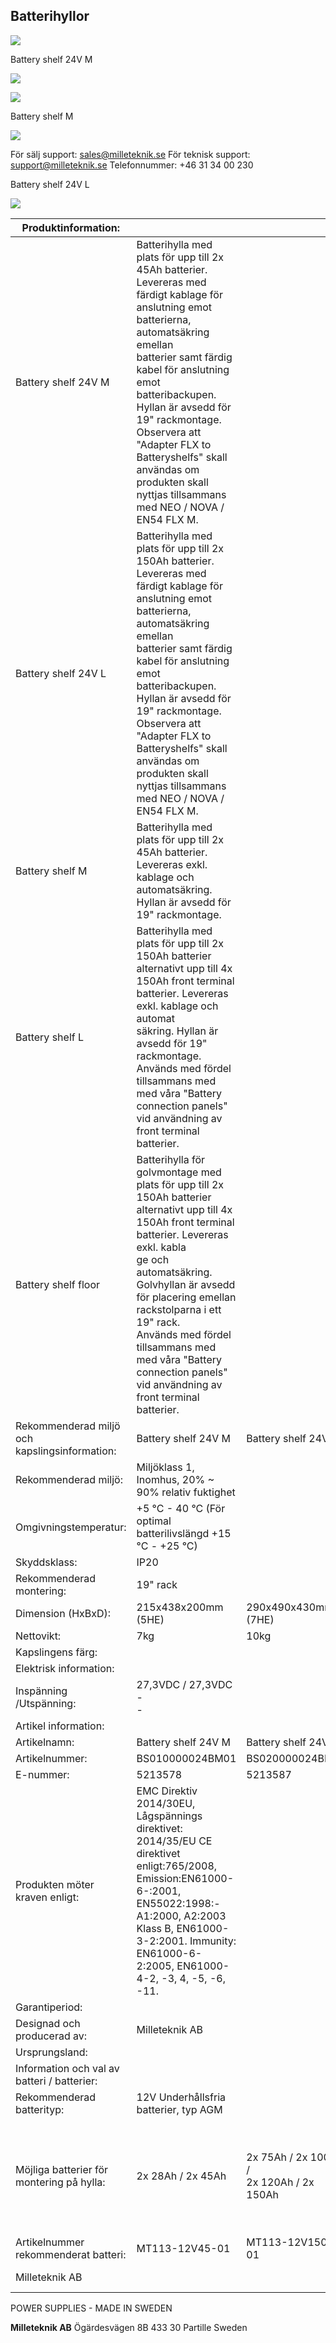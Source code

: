 ## **Batterihyllor**

![](_page_0_Picture_1.jpeg)

Battery shelf 24V M

![](_page_0_Picture_3.jpeg)

![](_page_0_Picture_4.jpeg)

Battery shelf M

![](_page_0_Picture_6.jpeg)

För sälj support: sales@milleteknik.se För teknisk support: support@milleteknik.se Telefonnummer: +46 31 34 00 230

Battery shelf 24V L

![](_page_0_Picture_8.jpeg)

| Produktinformation:                           |                                                                                                                                                                                                                                                                                                                                                                                            |                                             |                     |                                                                                                                       |                                                                                                                       |
|-----------------------------------------------|--------------------------------------------------------------------------------------------------------------------------------------------------------------------------------------------------------------------------------------------------------------------------------------------------------------------------------------------------------------------------------------------|---------------------------------------------|---------------------|-----------------------------------------------------------------------------------------------------------------------|-----------------------------------------------------------------------------------------------------------------------|
| Battery shelf 24V M                           | Batterihylla med plats för upp till 2x 45Ah batterier. Levereras med färdigt kablage för anslutning emot batterierna, automatsäkring emellan<br>batterier samt färdig kabel för anslutning emot batteribackupen. Hyllan är avsedd för 19" rackmontage.<br>Observera att "Adapter FLX to Batteryshelfs" skall användas om produkten skall nyttjas tillsammans med NEO / NOVA / EN54 FLX M.  |                                             |                     |                                                                                                                       |                                                                                                                       |
| Battery shelf 24V L                           | Batterihylla med plats för upp till 2x 150Ah batterier. Levereras med färdigt kablage för anslutning emot batterierna, automatsäkring emellan<br>batterier samt färdig kabel för anslutning emot batteribackupen. Hyllan är avsedd för 19" rackmontage.<br>Observera att "Adapter FLX to Batteryshelfs" skall användas om produkten skall nyttjas tillsammans med NEO / NOVA / EN54 FLX M. |                                             |                     |                                                                                                                       |                                                                                                                       |
| Battery shelf M                               | Batterihylla med plats för upp till 2x 45Ah batterier. Levereras exkl. kablage och automatsäkring. Hyllan är avsedd för 19" rackmontage.                                                                                                                                                                                                                                                   |                                             |                     |                                                                                                                       |                                                                                                                       |
| Battery shelf L                               | Batterihylla med plats för upp till 2x 150Ah batterier alternativt upp till 4x 150Ah front terminal batterier. Levereras exkl. kablage och automat<br>säkring. Hyllan är avsedd för 19" rackmontage.<br>Används med fördel tillsammans med med våra "Battery connection panels" vid användning av front terminal batterier.                                                                |                                             |                     |                                                                                                                       |                                                                                                                       |
| Battery shelf floor                           | Batterihylla för golvmontage med plats för upp till 2x 150Ah batterier alternativt upp till 4x 150Ah front terminal batterier. Levereras exkl. kabla<br>ge och automatsäkring. Golvhyllan är avsedd för placering emellan rackstolparna i ett 19" rack.<br>Används med fördel tillsammans med med våra "Battery connection panels" vid användning av front terminal batterier.             |                                             |                     |                                                                                                                       |                                                                                                                       |
| Rekommenderad miljö och kapslingsinformation: | Battery shelf 24V M                                                                                                                                                                                                                                                                                                                                                                        | Battery shelf 24V L                         | Battery shelf M     | Battery shelf L                                                                                                       | Battery shelf floor                                                                                                   |
| Rekommenderad miljö:                          | Miljöklass 1, Inomhus, 20% ~ 90% relativ fuktighet                                                                                                                                                                                                                                                                                                                                         |                                             |                     |                                                                                                                       |                                                                                                                       |
| Omgivningstemperatur:                         | +5 °C - 40 °C (För optimal batterilivslängd +15 °C - +25 °C)                                                                                                                                                                                                                                                                                                                               |                                             |                     |                                                                                                                       |                                                                                                                       |
| Skyddsklass:                                  | IP20                                                                                                                                                                                                                                                                                                                                                                                       |                                             |                     |                                                                                                                       |                                                                                                                       |
| Rekommenderad montering:                      | 19" rack                                                                                                                                                                                                                                                                                                                                                                                   |                                             |                     |                                                                                                                       | Golvmontage                                                                                                           |
| Dimension (HxBxD):                            | 215x438x200mm (5HE)                                                                                                                                                                                                                                                                                                                                                                        | 290x490x430mm (7HE)                         | 215x438x200mm (5HE) | 290x490x430mm (7HE)                                                                                                   | 130x448x500mm (3HE)                                                                                                   |
| Nettovikt:                                    | 7kg                                                                                                                                                                                                                                                                                                                                                                                        | 10kg                                        | 3kg                 | 5kg                                                                                                                   | 5kg                                                                                                                   |
| Kapslingens färg:                             |                                                                                                                                                                                                                                                                                                                                                                                            |                                             | Svart               |                                                                                                                       |                                                                                                                       |
| Elektrisk information:                        |                                                                                                                                                                                                                                                                                                                                                                                            |                                             |                     |                                                                                                                       |                                                                                                                       |
| Inspänning /Utspänning:                       | 27,3VDC / 27,3VDC<br>-<br>-                                                                                                                                                                                                                                                                                                                                                                |                                             |                     |                                                                                                                       |                                                                                                                       |
| Artikel information:                          |                                                                                                                                                                                                                                                                                                                                                                                            |                                             |                     |                                                                                                                       |                                                                                                                       |
| Artikelnamn:                                  | Battery shelf 24V M                                                                                                                                                                                                                                                                                                                                                                        | Battery shelf 24V L                         | Battery shelf M     | Battery shelf L                                                                                                       | Battery shelf floor                                                                                                   |
| Artikelnummer:                                | BS010000024BM01                                                                                                                                                                                                                                                                                                                                                                            | BS020000024BL01                             | BS010000000BM01     | BS020000000BL01                                                                                                       | BS030000000BF01                                                                                                       |
| E-nummer:                                     | 5213578                                                                                                                                                                                                                                                                                                                                                                                    | 5213587                                     | -                   | 5213624                                                                                                               | 5213510                                                                                                               |
| Produkten möter kraven enligt:                | EMC Direktiv 2014/30EU, Lågspännings direktivet: 2014/35/EU CE direktivet enligt:765/2008, Emission:EN61000-6-:2001,<br>EN55022:1998:-A1:2000, A2:2003 Klass B, EN61000-3-2:2001. Immunity: EN61000-6-2:2005, EN61000-4-2, -3, 4, -5, -6, -11.                                                                                                                                             |                                             |                     |                                                                                                                       |                                                                                                                       |
| Garantiperiod:                                |                                                                                                                                                                                                                                                                                                                                                                                            |                                             | 2 år                |                                                                                                                       |                                                                                                                       |
| Designad och producerad av:                   | Milleteknik AB                                                                                                                                                                                                                                                                                                                                                                             |                                             |                     |                                                                                                                       |                                                                                                                       |
| Ursprungsland:                                |                                                                                                                                                                                                                                                                                                                                                                                            |                                             | Sverige             |                                                                                                                       |                                                                                                                       |
| Information och val av batteri / batterier:   |                                                                                                                                                                                                                                                                                                                                                                                            |                                             |                     |                                                                                                                       |                                                                                                                       |
| Rekommenderad batterityp:                     | 12V Underhållsfria batterier, typ AGM                                                                                                                                                                                                                                                                                                                                                      |                                             |                     |                                                                                                                       |                                                                                                                       |
| Möjliga batterier för montering på hylla:     | 2x 28Ah / 2x 45Ah                                                                                                                                                                                                                                                                                                                                                                          | 2x 75Ah / 2x 100Ah /<br>2x 120Ah / 2x 150Ah | 2x 28Ah / 2x 45Ah   | 2x 75Ah / 2x 100Ah /<br>2x 120Ah / 2x 150Ah<br>4x 62Ah FT / 4x 92Ah FT<br>4x 100Ah FT/<br>4x 125Ah FT/<br>4x 150Ah FT | 2x 75Ah / 2x 100Ah /<br>2x 120Ah / 2x 150Ah<br>4x 62Ah FT / 4x 92Ah FT<br>4x 100Ah FT/<br>4x 125Ah FT/<br>4x 150Ah FT |
| Artikelnummer rekommenderat batteri:          | MT113-12V45-01                                                                                                                                                                                                                                                                                                                                                                             | MT113-12V150-01                             |                     | MT113-12V150-01                                                                                                       | MT114-12V150-FT                                                                                                       |
| Milleteknik AB                                |                                                                                                                                                                                                                                                                                                                                                                                            |                                             |                     |                                                                                                                       | För order: order@milleteknik.se                                                                                       |

POWER SUPPLIES - MADE IN SWEDEN

**Milleteknik AB** Ögärdesvägen 8B 433 30 Partille Sweden